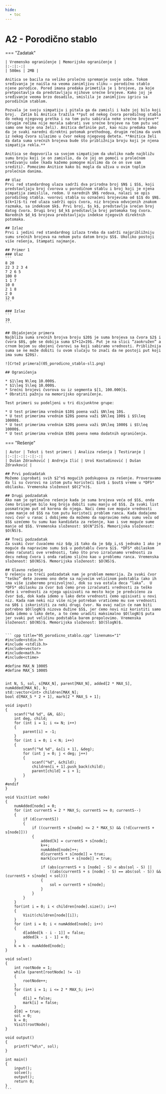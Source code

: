 ```yaml
---
hide:
  - toc
---
```


# A2 - Porodično stablo

=== "Zadatak"
	
	| Vremensko ograničenje | Memorijsko ograničenje |
	|:-:|:-:|
	| 500ms | 2MB |
	
	Anitica se bacila na veliko prolećno spremanje svoje sobe. Tokom sređivanja je naišla na veoma zanimljivu sliku – porodično stablo njene porodice. Pored imana predaka primetila je i brojeve, za koje pretpostavlja da predstavljaju njihove srećne brojeve. Kako joj je sređivanje veoma brzo dosadilo, smislila je zanimljivu igricu sa porodičnim stablom.
	
	Pozvala je svoju simpatiju i pitala ga da zamisli i kaže joj bilo koji broj.  Zatim bi Anitica tražila **put od nekog čvora porodičnog stabla do nekog njegovog pretka i na tom putu sabirala neke srećne brojeve** (drugim rečima nije morala sabrati sve srećne brojeve na tom putu već samo one koje ona želi). Anitica definiše put, kao nizu predaka tako da je svaki naredni direktni potomak prethodnog, drugim rečima da uvek iz nekog čvora silazimo u čvor nekog njegovog deteta. **Anitica želi da data suma srećnih brojeva bude što približnija broju koji je njena simpatija rekla.**
	
	Anitica se dogovorila sa svojom simpatijom da ukoliko nađe najbližu sumu broju koji je on zamislio, da će joj on pomoći u prolećnom sređivanju sobe (kada kažemo pomogne mislimo da će on sve sam srediti). Pomozimo Anitice kako bi mogla da uživa u ovim toplim prolećnim danima.
	
	## Ulaz
	Prvi red standardnog ulaza sadrži dva prirodna broj $N$ i $S$, koji predstavljaju broj čvorova u porodičnom stablu i broj koji je njena simpatija zamislila, redom. U narednih $N$ redova, nalazi se opis porodičnog stabla. чvorovi stabla su označeni brojevima od $1$ do $N$. $(k+1)$-ti red ulaza sadrži opis čvora, niz brojeva odvojenih znakom razmaka, sa indeksom $k$. Prvi broj, $s_k$, predstavlja srećan broj datog čvora. Drugi broj $d_k$ predstavlja broj potomaka tog čvora. Narednih $d_k$ brojeva predstavljaju indekse njegovih direktnih potomaka.
	
	## Izlaz
	Prvi i jedini red standardnog izlaza treba da sadrži najpribližniju sumu srećnih brojeva na nekom putu datom broju $S$. Ukoliko postoji više rešenja, štampati najmanje.
	
	## Primer 1
	### Ulaz
	```
	8 20
	22 3 2 3 4
	7 2 6 5
	100 0
	1 1 7
	10 0
	2 1 8
	2 0
	12 0
	```
	
	### Izlaz
	```
	19
	```
	
	## Objašnjenje primera
	Najbliža suma srećnih brojva broju $20$ je suma brojeva sa čvora $2$ i čvora $8$, gde se dobija suma $7+12=19$. Put je na slici “zaokružen” a crnom bojom su obojeni čvorovi sa koji sabiramo vrednosti. Približnija suma se ne može dobiti (u ovom slučaju to znači da ne postoji put koji ima sumu $20$).
	
	![Crtež primera](05_porodicno_stablo-sl1.png)
	
	## Ograničenja
	
	* $1\leq N\leq 10.000$.
	* $1\leq S\leq 10.000$.
	* Srećni brojevi čvorova su iz segmenta $[1, 100.000]$.
	* Obratiti pažnju na memorijsko ograničenje.
	
	Test primeri su podeljeni u tri disjunktne grupe:
	
	* U test primerima vrednim $10$ poena važi $N\leq 10$.
	* U test primerima vrednim $20$ poena važi $N\leq 100$ i $S\leq 10000$.
	* U test primerima vrednim $20$ poena važi $N\leq 1000$ i $S\leq 10000$.
	* U test primerima vrednim $50$ poena nema dodatnih ograničenja.
	

=== "Rešenje"
	
	| Autor | Tekst i test primeri | Analiza rеšenja | Testiranje |
	|:-:|:-:|:-:|:-:|
	| Dušan Zdravković | Andreja Ilić | Uroš Kostadinović | Dušan Zdravković |
	
	## Prvi podzadatak
	Možemo isprobati svih $2^n$ mogućih podskupova za rešenje. Proveravamo da li su čvorovi na istom putu koristeći $in$ i $out$ vreme u *DFS* obilasku. Vremenska složenost $O(2^n)$.
	
	## Drugi podzadatak
	Ako nam je optimalno rešenje kada je suma brojeva veća od $S$, onda ćemo brisanjem bilo kog broja dobiti sumu manju od $S$. Za svaki list posmatrajmo put od korena do njega. Naći ćemo sve moguće vrednosti sume manje od $S$ na tom putu koristeći problem ranca. Kada dodajemo novi čvor u ranac i dobijemo da možemo da napravimo neku sumu veću od $S$ uzećemo tu sumu kao kandidata za rešenje, kao i sve moguće sume manje od $S$. Vremenska složenost: $O(N^2S)$. Memorijska složenost: $O(NS)$.
	
	## Treći podzadatak
	Za svaki čvor čuvaćemo niz $dp_i$ tako da je $dp_i,s$ jednako 1 ako je moguće da napravimo sumu $s$ u podstablu čvora $i$. *DFS* obilaskom ćemo računati ove vrednosti, tako što prvo izračunamo vrednosti za decu nekog čvora i onda radimo slično kao u problemu ranca. Vremenska složenost: $O(NS)$. Memorijska složenost: $O(NS)$.
	
	## Glavno rešenje
	U rešenju za treći podzadatak nam je problem memorija. Za svaki čvor “teško” dete zovemo ono dete sa najvećim velićinom podstabla (ako ih ima više izaberemo proizvoljno), dok su sva ostala deca “laka”.  U *DFS* obilasku za čvor $u$ ćemo prvo izračunati vrednosti za teško dete i vrednosti za njega upisivati na mesto koje je predvićeno za čvor $u$, dok kada idemo u lako dete vrednosti ćemo upisivati u novi niz. Kada nam neki niz više nije potreban vratićemo mu sve vrednosti na $0$ i iskoristiti za neki drugi čvor. Na ovaj način će nam biti potrebno $O(logN)$ nizova dužine $S$, jer ćemo novi niz koristiti samo kada idemo u lako dete, a to ćemo uraditi maksimalno $O(logN)$ puta jer svaki put veličinu podstabla barem prepolovimo. Vremenska složenost: $O(NS)$. Memorijska složenost: $O(SlogN)$.
	
	
	``` cpp title="05_porodicno_stablo.cpp" linenums="1"
	#include<stdio.h>
	#include <stdlib.h>
	#include<vector>
	#include<math.h>
	#include<ctime>
	
	#define MAX_N 10005
	#define MAX_S 10005
	
	
	int N, S, sol, s[MAX_N], parent[MAX_N], added[2 * MAX_S], numAdded[MAX_N], k;
	std::vector<int> children[MAX_N];
	bool d[MAX_S * 2 + 1], mark[2 * MAX_S + 1];
	
	void input()
	{
		scanf("%d %d", &N, &S);
		int deg, child;
		for (int i = 1; i <= N; i++)
		{
			parent[i] = -1;
		}
		for (int i = 0; i < N; i++)
		{
			scanf("%d %d", &s[i + 1], &deg);
			for (int j = 0; j < deg; j++)
			{
				scanf("%d", &child);
				children[i + 1].push_back(child);
				parent[child] = i + 1;
			}
		}
	#endif
	}
	
	void Visit(int node)
	{
		numAdded[node] = 0;
		for (int currentS = 2 * MAX_S; currentS >= 0; currentS--)
		{
			if (d[currentS])
			{
				if ((currentS + s[node] <= 2 * MAX_S) && (!d[currentS + s[node]]))
				{
					added[k] = currentS + s[node];
					k++;
					numAdded[node]++;
					d[currentS + s[node]] = true;
					mark[currentS + s[node]] = true;
	
					if (abs(currentS + s [node] - S) < abs(sol - S) ||
						((abs(currentS + s [node] - S) == abs(sol - S)) && (currentS + s[node] < sol)))
					{
						sol = currentS + s[node];
					}
				}
			}
		}
		for(int i = 0; i < children[node].size(); i++)
		{
			Visit(children[node][i]);
		}
		for (int i = 0; i < numAdded[node]; i++)
		{
			d[added[k - i - 1]] = false;
			added[k - i - 1] = 0;
		}
		k = k - numAdded[node];
	}
	
	void solve()
	{
		int rootNode = 1;
		while (parent[rootNode] != -1)
		{
			rootNode++;
		}
		for (int i = 1; i <= 2 * MAX_S; i++)
		{
			d[i] = false;
			mark[i] = false;
		}
		d[0] = true;
		sol = 0;
		k = 0;
		Visit(rootNode);
	}
	
	void output()
	{
		printf("%d\n", sol);
	}
	
	int main()
	{
		input();
		solve();
		output();
		return 0;
	}
	```
